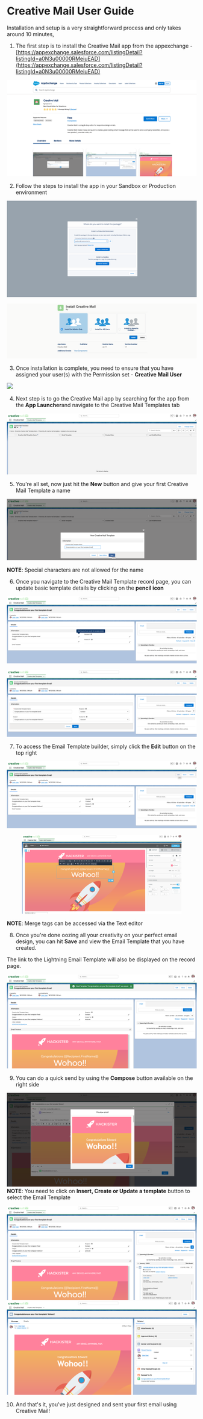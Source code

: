 # Creative Mail User Guide

Installation and setup is a very straightforward process and only takes around 10 minutes,

1. The first step is to install the Creative Mail app from the appexchange - [https://appexchange.salesforce.com/listingDetail?listingId=a0N3u00000RMeiuEAD](https://appexchange.salesforce.com/listingDetail?listingId=a0N3u00000RMeiuEAD)

<div data-full-width="false"><img src="../images/knowledge/user-guide/OxBF4FAP3Wm-MLe05bQ2_hBb6kCmWdZ6dA.png" alt=""></div>

2. Follow the steps to install the app in your Sandbox or Production environment

![](../images/knowledge/user-guide/WfMN38gOhF1-zNG7xTg7hMBMK_KWOneCMQ.png)

![](../images/knowledge/user-guide/J4vhH5IOzXzjkEbdRQkQmDsjqEm_kjQOyw.png)

3. Once installation is complete, you need to ensure that you have assigned your user(s) with the Permission set - **Creative Mail User**

![](../images/knowledge/user-guide/43385213485/j3J1RxcbgZ0sl4fHJ3KpMs3aXe87k5FeLA.png)

4. Next step is to go the Creative Mail app by searching for the app from the **App Launcher**and navigate to the Creative Mail Templates tab

![](../images/knowledge/user-guide/l-iM0bZwMgAtiOpGaIVEpQSbmZkJxJcfXA.png)

5. You're all set, now just hit the **New** button and give your first Creative Mail Template a name

![](../images/knowledge/user-guide/YXtFMVXUFzKfL9YZitSCLpMM4avjQhNmxQ.png)

**NOTE**: Special characters are not allowed for the name

6. Once you navigate to the Creative Mail Template record page, you can update basic template details by clicking on the **pencil icon**

![](../images/knowledge/user-guide/B49CVodlBsoM_gRKEiE280iyaqHrx-sjWA.png)

![](../images/knowledge/user-guide/oXaxoKZUHgSHgygShzD6I_BM8SjIaphncw.png)

7. To access the Email Template builder, simply click the **Edit** button on the top right

![](../images/knowledge/user-guide/wrmMsu9UOUlqxcwrAtqYG4W6KbmH31jRTw.png)

<figure><img src="../images/knowledge/user-guide/hk8FjGm3RGuV0ERzdQMnEdyPsdJv4AbnHA.png" alt=""><figcaption></figcaption></figure>

**NOTE**: Merge tags can be accessed via the Text editor



8. Once you're done oozing all your creativity on your perfect email design, you can hit **Save** and view the Email Template that you have created.

The link to the Lightning Email Template will also be displayed on the record page.

![](../images/knowledge/user-guide/JLY5w34cvMbY-4y1WIseWjuNjEI-mfxEKA.png)

9. You can do a quick send by using the **Compose** button available on the right side

![](../images/knowledge/user-guide/os-QuIl5M4nd16u8dLw9LXlwa5YifLbnLA.png)\
**NOTE**: You need to click on **Insert, Create or Update a template** button to select the Email Template

![](../images/knowledge/user-guide/VSl3hSXFJc5BDbhtqt6UpqGklKaL4XiB_w.png)\
![](../images/knowledge/user-guide/OdBI0NkIbEKZbg40tDf8-hqTU6e3cUzGSw.png)

10. And that's it, you've just designed and sent your first email using Creative Mail!
